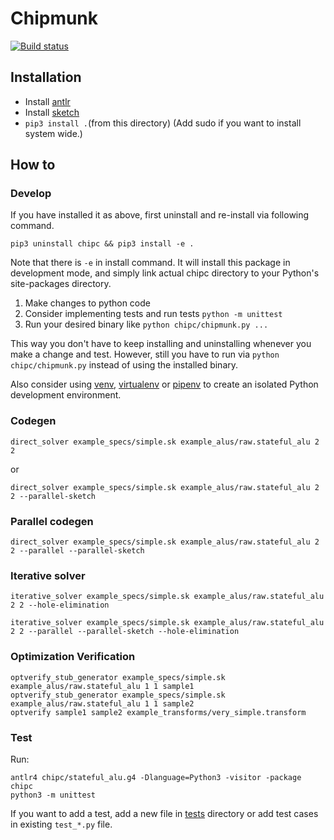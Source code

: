 # Chipmunk

[![Build status](https://ci.appveyor.com/api/projects/status/060fwhaq3vfvt22n/branch/master?svg=true)](https://ci.appveyor.com/project/anirudhSK/chipmunk-hhg5f/branch/master)

## Installation
- Install [antlr](https://www.antlr.org/)
- Install [sketch](https://people.csail.mit.edu/asolar/sketch-1.7.5.tar.gz)
- `pip3 install .`(from this directory)
(Add sudo if you want to install system wide.)

## How to

### Develop

If you have installed it as above, first uninstall and re-install via following
command.

```shell
pip3 uninstall chipc && pip3 install -e .
```

Note that there is `-e` in install command. It will install this package in
development mode, and simply link actual chipc directory to your Python's
site-packages directory.

1. Make changes to python code
2. Consider implementing tests and run tests `python -m unittest`
3. Run your desired binary like `python chipc/chipmunk.py ...`

This way you don't have to keep installing and uninstalling whenever you make a
change and test. However, still you have to run via `python chipc/chipmunk.py`
instead of using the installed binary.

Also consider using [venv](https://docs.python.org/3/library/venv.html),
[virtualenv](https://virtualenv.pypa.io/en/latest/) or
[pipenv](https://pipenv.readthedocs.io/en/latest/) to create an isolated Python
development environment.


### Codegen

```shell
direct_solver example_specs/simple.sk example_alus/raw.stateful_alu 2 2
```

or
```shell
direct_solver example_specs/simple.sk example_alus/raw.stateful_alu 2 2 --parallel-sketch
```

### Parallel codegen

```shell
direct_solver example_specs/simple.sk example_alus/raw.stateful_alu 2 2 --parallel --parallel-sketch
```

### Iterative solver
```shell
iterative_solver example_specs/simple.sk example_alus/raw.stateful_alu 2 2 --hole-elimination
```

```shell
iterative_solver example_specs/simple.sk example_alus/raw.stateful_alu 2 2 --parallel --parallel-sketch --hole-elimination
```


### Optimization Verification

```shell
optverify_stub_generator example_specs/simple.sk example_alus/raw.stateful_alu 1 1 sample1
optverify_stub_generator example_specs/simple.sk example_alus/raw.stateful_alu 1 1 sample2
optverify sample1 sample2 example_transforms/very_simple.transform
```

### Test

Run:

```shell
antlr4 chipc/stateful_alu.g4 -Dlanguage=Python3 -visitor -package chipc
python3 -m unittest
```

If you want to add a test, add a new file in [tests](tests/) directory or add
test cases in existing `test_*.py` file.

